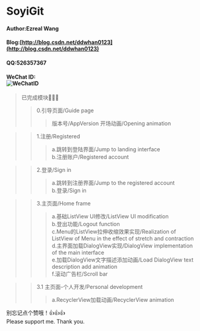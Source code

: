 # SoyiGit
#### Author:Ezreal Wang
#### Blog:[http://blog.csdn.net/ddwhan0123](http://blog.csdn.net/ddwhan0123) 
#### QQ:526357367
#### WeChat ID:<br>![WeChatID](https://github.com/ddwhan0123/SoyiGit/blob/master/Soyi/WeChatID.JPG "二维码")
>已完成模块:clap::clap::clap:
>>0.引导页面/Guide page
>>>版本号/AppVersion
>>>开场动画/Opening animation


>>1.注册/Registered<br>
>>>a.跳转到登陆界面/Jump to landing interface<br>
>>>b.注册账户/Registered account

>>2.登录/Sign in<br>
>>>a.跳转到注册界面/Jump to the registered account<br>
>>>b.登录/Sign in<br>


>>3.主页面/Home frame<br>
>>>a.基础ListView UI修改/ListView UI modification<br>
>>>b.登出功能/Logout function<br>
>>>c.Menu的ListView拉伸收缩效果实现/Realization of ListView of Menu in the effect of stretch and contraction<br>
>>>d.主界面加载DialogView实现/DialogView implementation of the main interface<br>
>>>e.加载DialogView文字描述添加动画/Load DialogView text description add animation<br>
>>>f.滚动广告栏/Scroll bar<br>

>>3.1 主页面-个人开发/Personal development<br>
>>>a.RecyclerView加载动画/RecyclerView animation<br>


别忘记点个赞哦！:thumbsup::thumbsup::thumbsup:
<br>
Please support me. Thank you.
